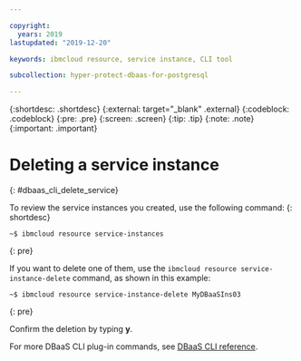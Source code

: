 ```yaml
---

copyright:
  years: 2019
lastupdated: "2019-12-20"

keywords: ibmcloud resource, service instance, CLI tool

subcollection: hyper-protect-dbaas-for-postgresql

---
```


{:shortdesc: .shortdesc}
{:external: target="_blank" .external}
{:codeblock: .codeblock}
{:pre: .pre}
{:screen: .screen}
{:tip: .tip}
{:note: .note}
{:important: .important}

# Deleting a service instance
{: #dbaas_cli_delete_service}

To review the service instances you created, use the following command:
{: shortdesc}

```
~$ ibmcloud resource service-instances
```
{: pre}

If you want to delete one of them, use the `ibmcloud resource service-instance-delete` command, as shown in this example:

```
~$ ibmcloud resource service-instance-delete MyDBaaSIns03
```
{: pre}

Confirm the deletion by typing **y**.

For more DBaaS CLI plug-in commands, see [DBaaS CLI reference](/docs/services/hyper-protect-dbaas-for-postgresql?topic=hyper-protect-dbaas-for-postgresql-dbaas_cli_plugin).
